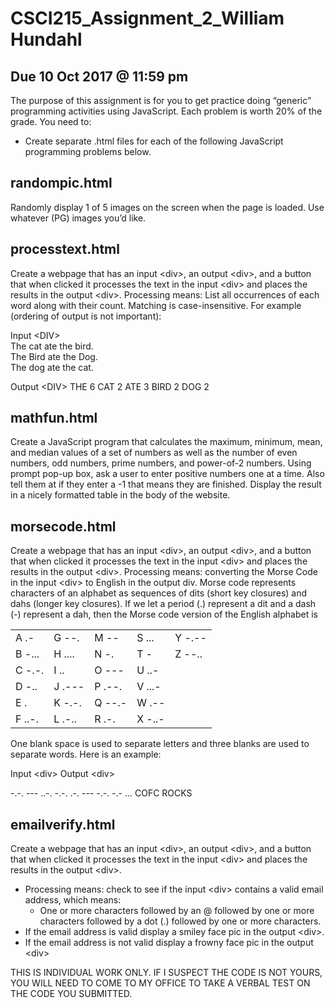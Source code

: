 # CSCI215_Assignment_2_William Hundahl 

## Due 10 Oct 2017 @ 11:59 pm

The purpose of this assignment is for you to get practice doing “generic” programming activities using JavaScript. Each problem is worth 20% of the grade. You need to:
* Create separate .html files for each of the following JavaScript programming problems below. 

## randompic.html

Randomly display 1 of 5 images on the screen when the page is loaded. Use whatever (PG) images you’d like.

## processtext.html

Create a webpage that has an input \<div\>, an output \<div\>, and a button that when clicked it processes the text in the input \<div\> and places the results in the output \<div\>.
Processing means: List all occurrences of each word along with their count. Matching is case-insensitive. For example (ordering of output is not important):

Input \<DIV\>						
The cat ate the bird. 					
The Bird ate the Dog. 					
The dog ate the cat.					

Output \<DIV\>
THE 6
CAT 2
ATE 3
BIRD 2
DOG 2

## mathfun.html

Create a JavaScript program that calculates the maximum, minimum, mean, and median values of a set of numbers as well as the number of even numbers, odd numbers, prime numbers, and power-of-2 numbers.
Using prompt pop-up box, ask a user to enter positive numbers one at a time. 
Also tell them at if they enter a -1 that means they are finished.
Display the result in a nicely formatted table in the body of the website.

## morsecode.html
 
Create a webpage that has an input \<div\>, an output \<div\>, and a button that when clicked it processes the text in the input \<div\> and places the results in the output \<div\>.
Processing means: converting the Morse Code in the input \<div\> to English in the output div.
Morse code represents characters of an alphabet as sequences of dits (short key closures) and dahs (longer key closures). If we let a period (.) represent a dit and a dash (-) represent a dah, then the Morse code version of the English alphabet is

| | | | | |
|--------|--------|--------|--------|--------|
| A .-   | G --.  | M --   | S ...  | Y -.-- |
| B -... | H .... | N -.   | T -    | Z --.. |
| C -.-. | I ..   | O ---  | U ..-  |        |
| D -..  | J .--- | P .--. | V ...- |        |
| E .    | K -.-. | Q --.- | W .--  |        |
| F ..-. | L .-.. | R .-.  | X -..- |        |

One blank space is used to separate letters and three blanks are used to separate words. Here is an example:

Input \<div\>									Output \<div\>

-.-. --- ..-. -.-.   .-. --- -.-. -.- ...			COFC ROCKS



## emailverify.html

Create a webpage that has an input \<div\>, an output \<div\>, and a button that when clicked it processes the text in the input \<div\> and places the results in the output \<div\>.
  * Processing means: check to see if the input \<div\> contains a valid email address, which means:
    * One or more characters followed by an @ followed by one or more characters followed by a dot (.) followed by one or more characters.
  * If the email address is valid display a smiley face pic in the output \<div\>. 
  * If the email address is not valid display a frowny face pic in the output \<div\>


THIS IS INDIVIDUAL WORK ONLY. IF I SUSPECT THE CODE IS NOT YOURS, YOU WILL NEED TO COME TO MY OFFICE TO TAKE A VERBAL TEST ON THE CODE YOU SUBMITTED.
